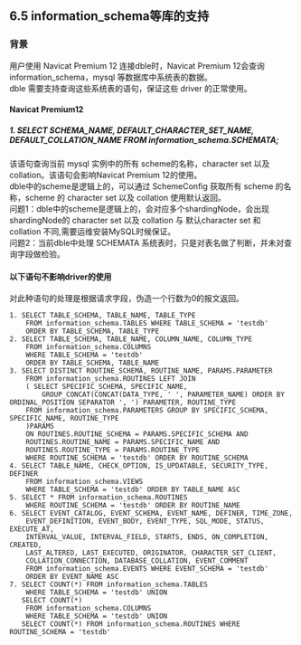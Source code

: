 ## 6.5 information_schema等库的支持

###  背景  
用户使用 Navicat Premium 12 连接dble时，Navicat Premium 12会查询 information_schema，mysql 等数据库中系统表的数据。   
dble 需要支持查询这些系统表的语句，保证这些 driver 的正常使用。  

#### Navicat Premium12
##### 1. SELECT SCHEMA_NAME, DEFAULT_CHARACTER_SET_NAME, DEFAULT_COLLATION_NAME FROM information_schema.SCHEMATA;  
该语句查询当前 mysql 实例中的所有 scheme的名称，character set 以及 collation。该语句会影响Navicat Premium 12的使用。  
dble中的scheme是逻辑上的，可以通过 SchemeConfig 获取所有 scheme 的名称，scheme 的 character set 以及 collation 使用默认返回。  
问题1：dble中的scheme是逻辑上的，会对应多个shardingNode，会出现shardingNode的 character set 以及 collation 与 默认character set 和 collation 不同,需要运维安装MySQL时候保证。  
问题2：当前dble中处理 SCHEMATA 系统表时，只是对表名做了判断，并未对查询字段做检验。  


#### 以下语句不影响driver的使用
对此种语句的处理是根据请求字段，伪造一个行数为0的报文返回。

```
1. SELECT TABLE_SCHEMA, TABLE_NAME, TABLE_TYPE 
    FROM information_schema.TABLES WHERE TABLE_SCHEMA = 'testdb' 
    ORDER BY TABLE_SCHEMA, TABLE_TYPE 
2. SELECT TABLE_SCHEMA, TABLE_NAME, COLUMN_NAME, COLUMN_TYPE 
    FROM information_schema.COLUMNS 
    WHERE TABLE_SCHEMA = 'testdb' 
    ORDER BY TABLE_SCHEMA, TABLE_NAME  
3. SELECT DISTINCT ROUTINE_SCHEMA, ROUTINE_NAME, PARAMS.PARAMETER 
    FROM information_schema.ROUTINES LEFT JOIN  
    ( SELECT SPECIFIC_SCHEMA, SPECIFIC_NAME, 
        GROUP_CONCAT(CONCAT(DATA_TYPE, ' ', PARAMETER_NAME) ORDER BY ORDINAL_POSITION SEPARATOR ', ') PARAMETER, ROUTINE_TYPE 
	FROM information_schema.PARAMETERS GROUP BY SPECIFIC_SCHEMA, SPECIFIC_NAME, ROUTINE_TYPE 
    )PARAMS  
    ON ROUTINES.ROUTINE_SCHEMA = PARAMS.SPECIFIC_SCHEMA AND 
    ROUTINES.ROUTINE_NAME = PARAMS.SPECIFIC_NAME AND 
    ROUTINES.ROUTINE_TYPE = PARAMS.ROUTINE_TYPE  
    WHERE ROUTINE_SCHEMA = 'testdb' ORDER BY ROUTINE_SCHEMA  
4. SELECT TABLE_NAME, CHECK_OPTION, IS_UPDATABLE, SECURITY_TYPE, DEFINER 
    FROM information_schema.VIEWS 
    WHERE TABLE_SCHEMA = 'testdb' ORDER BY TABLE_NAME ASC
5. SELECT * FROM information_schema.ROUTINES 
    WHERE ROUTINE_SCHEMA = 'testdb' ORDER BY ROUTINE_NAME  
6. SELECT EVENT_CATALOG, EVENT_SCHEMA, EVENT_NAME, DEFINER, TIME_ZONE, 
    EVENT_DEFINITION, EVENT_BODY, EVENT_TYPE, SQL_MODE, STATUS, EXECUTE_AT, 
    INTERVAL_VALUE, INTERVAL_FIELD, STARTS, ENDS, ON_COMPLETION, CREATED, 
    LAST_ALTERED, LAST_EXECUTED, ORIGINATOR, CHARACTER_SET_CLIENT, 
    COLLATION_CONNECTION, DATABASE_COLLATION, EVENT_COMMENT 
    FROM information_schema.EVENTS WHERE EVENT_SCHEMA = 'testdb' 
    ORDER BY EVENT_NAME ASC  
7. SELECT COUNT(*) FROM information_schema.TABLES 
    WHERE TABLE_SCHEMA = 'testdb' UNION 
   SELECT COUNT(*) 
    FROM information_schema.COLUMNS 
    WHERE TABLE_SCHEMA = 'testdb' UNION 
   SELECT COUNT(*) FROM information_schema.ROUTINES WHERE ROUTINE_SCHEMA = 'testdb'

```
 
 
